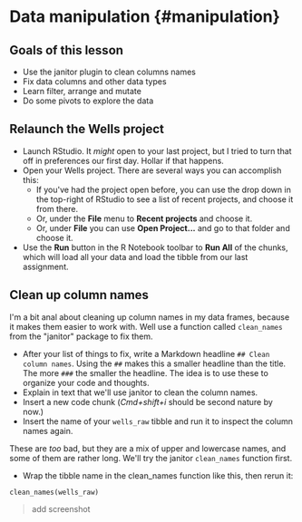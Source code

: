 # Data manipulation {#manipulation}

## Goals of this lesson

- Use the janitor plugin to clean columns names
- Fix data columns and other data types
- Learn filter, arrange and mutate
- Do some pivots to explore the data

## Relaunch the Wells project

- Launch RStudio. It _might_ open to your last project, but I tried to turn that off in preferences our first day. Hollar if that happens.
- Open your Wells project. There are several ways you can accomplish this:
    + If you've had the project open before, you can use the drop down in the top-right of RStudio to see a list of recent projects, and choose it from there.
    + Or, under the **File** menu to **Recent projects** and choose it.
    + Or, under **File** you can use **Open Project...** and go to that folder and choose it.
- Use the **Run** button in the R Notebook toolbar to **Run All** of the chunks, which will load all your data and load the tibble from our last assignment.

## Clean up column names

I'm a bit anal about cleaning up column names in my data frames, because it makes them easier to work with. Well use a function called `clean_names` from the "janitor" package to fix them.

- After your list of things to fix, write a Markdown headline `## Clean column names`. Using the `##` makes this a smaller headline than the title. The more `###` the smaller the headline. The idea is to use these to organize your code and thoughts.
- Explain in text that we'll use janitor to clean the column names.
- Insert a new code chunk (*Cmd+shift+i* should be second nature by now.)
- Insert the name of your `wells_raw` tibble and run it to inspect the column names again.

These are _too_ bad, but they are a mix of upper and lowercase names, and some of them are rather long. We'll try the janitor `clean_names` function first.

- Wrap the tibble name in the clean_names function like this, then rerun it:

```pre
clean_names(wells_raw)
```

> add screenshot
